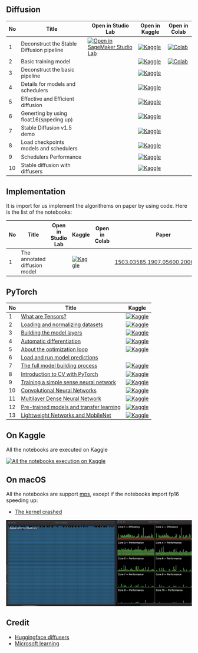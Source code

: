 ## Diffusion
|No|Title|Open in Studio Lab|Open in Kaggle|Open in Colab|
|---|---|---|---|---|
|1|Deconstruct the Stable Diffusion pipeline|[![Open in SageMaker Studio Lab](https://studiolab.sagemaker.aws/studiolab.svg)](https://studiolab.sagemaker.aws/import/github/hololandscape/notebooks/blob/main/diffusion/diffusers/deconstruct_the_stable_diffusion_pipline.ipynb)|[![Kaggle](https://kaggle.com/static/images/open-in-kaggle.svg)](https://kaggle.com/kernels/welcome?src=https://github.com/hololandscape/notebooks/blob/main/diffusion/diffusers/deconstruct_the_stable_diffusion_pipline.ipynb)|[![Colab](https://colab.research.google.com/assets/colab-badge.svg)](https://colab.research.google.com/github/hololandscape/notebooks/blob/main/diffusion/diffusers/deconstruct_the_stable_diffusion_pipline.ipynb)|
|2|Basic training model||[![Kaggle](https://kaggle.com/static/images/open-in-kaggle.svg)](https://kaggle.com/kernels/welcome?src=https://github.com/hololandscape/notebooks/blob/main/diffusion/diffusers/basic_training_model.ipynb)|[![Colab](https://colab.research.google.com/assets/colab-badge.svg)](https://colab.research.google.com/github/hololandscape/notebooks/blob/main/diffusion/diffusers/basic_training_model.ipynb)|
|3|Deconstruct the basic pipeline||[![Kaggle](https://kaggle.com/static/images/open-in-kaggle.svg)](https://kaggle.com/kernels/welcome?src=https://github.com/hololandscape/notebooks/blob/main/diffusion/diffusers/deconstruct_basic_pipeline.ipynb)||
|4|Details for models and schedulers||[![Kaggle](https://kaggle.com/static/images/open-in-kaggle.svg)](https://kaggle.com/kernels/welcome?src=https://github.com/hololandscape/notebooks/blob/main/diffusion/diffusers/details_for_models_scheduler.ipynb)||
|5|Effective and Efficient diffusion||[![Kaggle](https://kaggle.com/static/images/open-in-kaggle.svg)](https://kaggle.com/kernels/welcome?src=https://github.com/hololandscape/notebooks/blob/main/diffusion/diffusers/effective_and_efficient_diffusion.ipynb)||
|6|Generting by using float16(sppeding up)||[![Kaggle](https://kaggle.com/static/images/open-in-kaggle.svg)](https://kaggle.com/kernels/welcome?src=https://github.com/hololandscape/notebooks/blob/main/diffusion/diffusers/generating_by_fp16.ipynb)||
|7|Stable Diffusion v1.5 demo||[![Kaggle](https://kaggle.com/static/images/open-in-kaggle.svg)](https://kaggle.com/kernels/welcome?src=https://github.com/hololandscape/notebooks/blob/main/diffusion/diffusers/stable_diffusion_v1_5_demo.ipynb)||
|8|Load checkpoints models and schedulers||[![Kaggle](https://kaggle.com/static/images/open-in-kaggle.svg)](https://kaggle.com/kernels/welcome?src=https://github.com/hololandscape/notebooks/blob/main/diffusion/diffusers/load_checkpoints_models_schedulers.ipynb)||
|9|Schedulers Performance||[![Kaggle](https://kaggle.com/static/images/open-in-kaggle.svg)](https://kaggle.com/kernels/welcome?src=https://github.com/hololandscape/notebooks/blob/main/diffusion/diffusers/schedulers_performance.ipynb)||
|10|Stable diffusion with diffusers||[![Kaggle](https://kaggle.com/static/images/open-in-kaggle.svg)](https://kaggle.com/kernels/welcome?src=https://github.com/hololandscape/notebooks/blob/main/diffusion/diffusers/stable_diffusion_with_diffusers.ipynb)||

## Implementation

It is import for us implement the algorithems on paper by using code. Here is the list of the notebooks:

|No|Title|Open in Studio Lab|Kaggle|Open in Colab|Paper|
|---|---|---|---|---|---|
|1|The annotated diffusion model||[![Kaggle](https://kaggle.com/static/images/open-in-kaggle.svg)](https://kaggle.com/kernels/welcome?src=https://github.com/hololandscape/notebooks/blob/main/implementation/the_annotated_diffusion_model.ipynb)||[1503.03585](https://arxiv.org/abs/1503.03585),[1907.05600](https://arxiv.org/abs/1907.05600),[2006.11239](https://arxiv.org/abs/2006.11239)|


## PyTorch

|No|Title|Kaggle|
|---|---|---|
|1|[What are Tensors?](pytorch/what_are_tensors.ipynb)|[![Kaggle](https://kaggle.com/static/images/open-in-kaggle.svg)](https://www.kaggle.com/aisuko/what-are-tensors)|
|2|[Loading and normalizing datasets](pytorch/loading_and_normalizing_datasets.ipynb)|[![Kaggle](https://kaggle.com/static/images/open-in-kaggle.svg)](https://www.kaggle.com/aisuko/loading-and-normalizing-datasets)|
|3|[Building the model layers](pytorch/building_the_model_layer.ipynb)|[![Kaggle](https://kaggle.com/static/images/open-in-kaggle.svg)](https://www.kaggle.com/aisuko/building-the-model-layers)|
|4|[Automatic differentiation](pytorch/automatic_differentiation.ipynb)|[![Kaggle](https://kaggle.com/static/images/open-in-kaggle.svg)](https://www.kaggle.com/aisuko/automatic-differentiation)|
|5|[About the optimization loop](pytorch/about_the_optimization_loop.ipynb)|[![Kaggle](https://kaggle.com/static/images/open-in-kaggle.svg)](https://www.kaggle.com/aisuko/about-the-optimization-loop)|
|6|[Load and run model predictions](pytorch/load_and_run_model_predictions.ipynb)||
|7|[The full model building process](pytorch/the_full_model_building_process.ipynb)|[![Kaggle](https://kaggle.com/static/images/open-in-kaggle.svg)](https://www.kaggle.com/aisuko/the-full-model-building-process)|
|8|[Introduction to CV with PyTorch](pytorch/computer_vision/introduction_to_cv_with_pytorch.ipynb)|[![Kaggle](https://kaggle.com/static/images/open-in-kaggle.svg)](https://www.kaggle.com/code/aisuko/introduction-to-computer-vision-with-pytorch)|
|9|[Training a simple sense neural network](pytorch/computer_vision/training_a_simple_cnn.ipynb)|[![Kaggle](https://kaggle.com/static/images/open-in-kaggle.svg)](https://www.kaggle.com/code/aisuko/training-a-simple-dense-neural-network)|
|10|[Convolutional Neural Networks](pytorch/computer_vision/use_a_convolutional_neural_network)|[![Kaggle](https://kaggle.com/static/images/open-in-kaggle.svg)](https://www.kaggle.com/code/aisuko/use-a-convolutional-neural-networks)|
|11|[Multilayer Dense Neural Network](pytorch/computer_vision/training_multi_layer_convolutional_neural_network.ipynb)|[![Kaggle](https://kaggle.com/static/images/open-in-kaggle.svg)](https://www.kaggle.com/code/aisuko/multilayer-dense-convolutional-neural-network/notebook)|
|12|[Pre-trained models and transfer learning](pytorch/computer_vision/pre_trained_models_and_transfer_learning.ipynb)|[![Kaggle](https://kaggle.com/static/images/open-in-kaggle.svg)](https://www.kaggle.com/code/aisuko/pre-trained-models-and-transfer-learning)|
|13|[Lightweight Networks and MobileNet](pytorch/computer_vision/lightweight_networks_and_mobileNet.ipynb)|[![Kaggle](https://kaggle.com/static/images/open-in-kaggle.svg)](https://www.kaggle.com/code/aisuko/lightweight-networks-and-mobilenet)|


## On Kaggle

All the notebooks are executed on Kaggle

[![All the notebooks execution on Kaggle](https://kaggle.com/static/images/open-in-kaggle.svg)](https://www.kaggle.com/aisuko/code)


## On macOS

All the notebooks are support [mps](https://aisuko.gitbook.io/wiki/ai-techniques/large-language-model/metal), except if the notebooks import fp16 speeding up:

* [The kernel crashed](https://github.com/microsoft/vscode-jupyter/issues/13828)

![mps](images/image.png)


## Credit
- [Huggingface diffusers](https://github.com/huggingface/diffusers)
- [Microsoft learning](https://learn.microsoft.com/en-au/training/modules/intro-machine-learning-pytorch/)